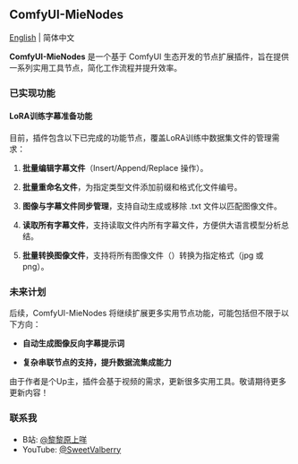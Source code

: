 ## ComfyUI-MieNodes

[English](README) | 简体中文

**ComfyUI-MieNodes** 是一个基于 ComfyUI 生态开发的节点扩展插件，旨在提供一系列实用工具节点，简化工作流程并提升效率。<br>

### 已实现功能

#### LoRA训练字幕准备功能

目前，插件包含以下已完成的功能节点，覆盖LoRA训练中数据集文件的管理需求：<br>

1. **批量编辑字幕文件**（Insert/Append/Replace 操作）。<br>

2. **批量重命名文件**，为指定类型文件添加前缀和格式化文件编号。<br>

3. **图像与字幕文件同步管理**，支持自动生成或移除 .txt 文件以匹配图像文件。<br>

4. **读取所有字幕文件**，支持读取文件内所有字幕文件，方便供大语言模型分析总结。<br>
 
5. **批量转换图像文件**，支持将所有图像文件（）转换为指定格式（jpg 或 png）。<br>

### 未来计划 

后续，ComfyUI-MieNodes 将继续扩展更多实用节点功能，可能包括但不限于以下方向：<br>

- **自动生成图像反向字幕提示词**<br>

- **复杂串联节点的支持，提升数据流集成能力**<br>

由于作者是个Up主，插件会基于视频的需求，更新很多实用工具。敬请期待更多更新内容！<br>

### 联系我

- B站: [@黎黎原上咩](https://space.bilibili.com/449342345)
- YouTube: [@SweetValberry](https://www.youtube.com/@SweetValberry)
